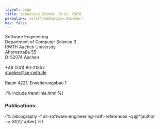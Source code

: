 ```yaml
---
layout: page
title: Sebastian Stüber, M.Sc. RWTH
permalink: /staff/Sebastian.Stueber/
nav: false
---
```


<div class="container">
    <div class="row">
        <div class="col-lg-4">
          Software Engineering<br>
          Department of Computer Science 3<br>
          RWTH Aachen University<br>
          Ahornstraße 55<br>
          D-52074 Aachen<br>
          <br>
          +49 (241) 80-21352<br>
          <a href="mailto:stueber@se-rwth.de">stueber@se-rwth.de</a><br>
          <br>
          Raum 4221, Erweiterungsbau 1
        </div>
    </div>
</div>

<br>
{% include trennlinie.html %}

### Publications:

<div class="publications">
  {% bibliography -f all-software-engineering-rwth-references -q @*[author ~= St{\\\"u}ber] %}
</div>